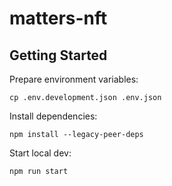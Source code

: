# matters-nft

## Getting Started

Prepare environment variables:

```
cp .env.development.json .env.json
```

Install dependencies:

```
npm install --legacy-peer-deps
```

Start local dev:

```
npm run start
```

